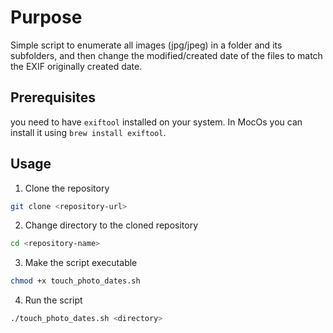 # Purpose

Simple script to enumerate all images (jpg/jpeg) in a folder and its subfolders, and then change the modified/created date of the files to match the EXIF originally created date.

## Prerequisites
you need to have `exiftool` installed on your system. In MocOs you can install it using `brew install exiftool`.

## Usage
1. Clone the repository
```bash
git clone <repository-url>
```
2. Change directory to the cloned repository
```bash
cd <repository-name>
```
3. Make the script executable
```bash
chmod +x touch_photo_dates.sh
```
4. Run the script
```bash
./touch_photo_dates.sh <directory>
```
